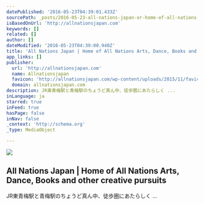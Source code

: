 ```yaml
---
datePublished: '2016-05-23T04:39:01.433Z'
sourcePath: _posts/2016-05-23-all-nations-japan-or-home-of-all-nations-arts-dance-books-a.md
isBasedOnUrl: 'http://allnationsjapan.com'
keywords: []
related: []
author: []
dateModified: '2016-05-23T04:39:00.940Z'
title: 'All Nations Japan | Home of All Nations Arts, Dance, Books and other creative pursuits'
app_links: []
publisher:
  url: 'http://allnationsjapan.com'
  name: Allnationsjapan
  favicon: 'http://allnationsjapan.com/wp-content/uploads/2015/11/favicon.png'
  domain: allnationsjapan.com
description: JR東青梅駅と青梅駅のちょうど真ん中、徒歩圏にあたらしく ...
inLanguage: ja
starred: true
inFeed: true
hasPage: false
inNav: false
_context: 'http://schema.org'
_type: MediaObject

---
```

<article style=""><img src="https://s3-us-west-2.amazonaws.com/the-grid-img/p/09774b74318c68e212e9747e00b131c6daf7d028.jpg" /><h1>All Nations Japan | Home of All Nations Arts, Dance, Books and other creative pursuits</h1><p>JR東青梅駅と青梅駅のちょうど真ん中、徒歩圏にあたらしく ...</p></article>